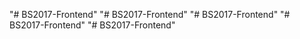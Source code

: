 "# BS2017-Frontend" 
"# BS2017-Frontend" 
"# BS2017-Frontend" 
"# BS2017-Frontend" 
"# BS2017-Frontend" 
